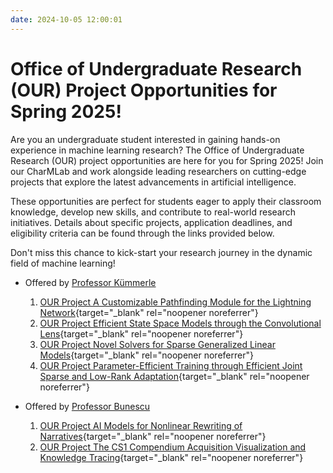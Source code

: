 ```yaml
---
date: 2024-10-05 12:00:01
---
```


# Office of Undergraduate Research (OUR) Project Opportunities for Spring 2025!

Are you an undergraduate student interested in gaining hands-on experience in machine learning research? The Office of Undergraduate Research (OUR) project opportunities are here for you for Spring 2025! Join our CharMLab and work alongside leading researchers on cutting-edge projects that explore the latest advancements in artificial intelligence.

<!-- more -->

These opportunities are perfect for students eager to apply their classroom knowledge, develop new skills, and contribute to real-world research initiatives. Details about specific projects, application deadlines, and eligibility criteria can be found through the links provided below.

Don't miss this chance to kick-start your research journey in the dynamic field of machine learning!

- Offered by [Professor Kümmerle](/member#ChristianKümmerle)

  1. [OUR Project A Customizable Pathfinding Module for the Lightning Network](/pdfs/OUR_Project_A_Customizable_Pathfinding_Module_for_the_Lightning_Network.pdf){target="\_blank" rel="noopener noreferrer"}
  1. [OUR Project Efficient State Space Models through the Convolutional Lens](/pdfs/OUR_Project_Efficient_State_Space_Models_through_the_Convolutional_Lens.pdf){target="\_blank" rel="noopener noreferrer"}
  1. [OUR Project Novel Solvers for Sparse Generalized Linear Models](/pdfs/OUR_Project_Novel_Solvers_for_Sparse_Generalized_Linear_Models.pdf){target="\_blank" rel="noopener noreferrer"}
  1. [OUR Project Parameter-Efficient Training through Efficient Joint Sparse and Low-Rank Adaptation](/pdfs/OUR_Project_Parameter-Efficient_Training_through_Efficient_Joint_Sparse_and_Low-Rank_Adaptation.pdf){target="\_blank" rel="noopener noreferrer"}

- Offered by [Professor Bunescu](/member#RazvanConstantinBunescu)

  1. [OUR Project AI Models for Nonlinear Rewriting of Narratives](/pdfs/OUR_Project_AI_Models_for_Nonlinear_Rewriting_of_Narratives.pdf){target="\_blank" rel="noopener noreferrer"}
  1. [OUR Project The CS1 Compendium Acquisition Visualization and Knowledge Tracing](/pdfs/OUR_Project_The_CS1_Compendium_Acquisition_Visualization_and_Knowledge_Tracing.pdf){target="\_blank" rel="noopener noreferrer"}
